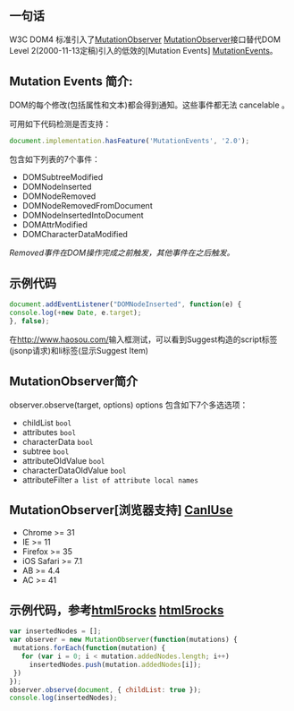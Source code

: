 ## 一句话
W3C DOM4 标准引入了[MutationObserver] [MutationObserver]接口替代DOM Level 2(2000-11-13定稿)引入的低效的[Mutation Events] [MutationEvents](基本未被熟知，也未被普遍使用过)。

## Mutation Events 简介:
DOM的每个修改(包括属性和文本)都会得到通知。这些事件都无法 cancelable 。

可用如下代码检测是否支持：

```javascript
document.implementation.hasFeature('MutationEvents', '2.0');
```

包含如下列表的7个事件：

* DOMSubtreeModified
* DOMNodeInserted
* DOMNodeRemoved
* DOMNodeRemovedFromDocument
* DOMNodeInsertedIntoDocument
* DOMAttrModified
* DOMCharacterDataModified

_Removed事件在DOM操作完成之前触发，其他事件在之后触发。_

## 示例代码
```javascript
document.addEventListener("DOMNodeInserted", function(e) {
console.log(+new Date, e.target);
}, false);
```

在<http://www.haosou.com/>输入框测试，可以看到Suggest构造的script标签(jsonp请求)和li标签(显示Suggest Item)

## MutationObserver简介
observer.observe(target, options)
options 包含如下7个多选选项：

* childList `bool`
* attributes `bool`
* characterData `bool`
* subtree `bool`
* attributeOldValue `bool`
* characterDataOldValue `bool`
* attributeFilter `a list of attribute local names`

## MutationObserver[浏览器支持] [CanIUse]
* Chrome     >= 31
* IE         >= 11
* Firefox    >= 35
* iOS Safari >= 7.1
* AB >= 4.4
* AC >= 41

## 示例代码，参考[html5rocks] [html5rocks]
```javascript
var insertedNodes = [];
var observer = new MutationObserver(function(mutations) {
 mutations.forEach(function(mutation) {
   for (var i = 0; i < mutation.addedNodes.length; i++)
     insertedNodes.push(mutation.addedNodes[i]);
 })
});
observer.observe(document, { childList: true });
console.log(insertedNodes);
```

[MutationObserver]: http://www.w3.org/TR/dom/#mutationobserver
[MutationEvents]: http://www.w3.org/TR/DOM-Level-2-Events/events.html#Events-eventgroupings-mutationevents
[CanIUse]: http://caniuse.com/#search=MutationObserver
[html5rocks]: http://updates.html5rocks.com/2012/02/Detect-DOM-changes-with-Mutation-Observers
